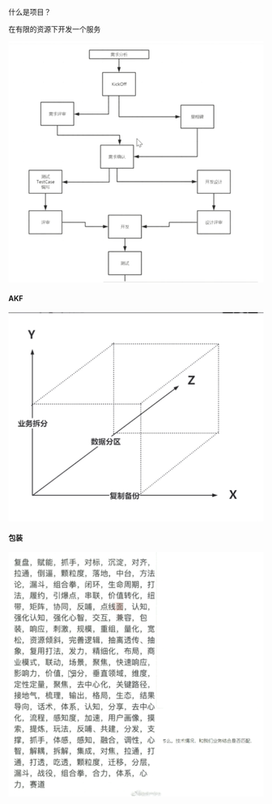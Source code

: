 什么是项目？

在有限的资源下开发一个服务

![火狐截图_2021-02-21T02-40-50.635Z](images/火狐截图_2021-02-21T02-40-50.635Z.png)





#### AKF

![image-20200924023324592](images/image-20200924023324592.png)

#### 包装

![包装](images/image-20200924034936207.png)